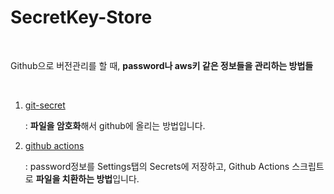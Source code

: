 # SecretKey-Store

<br />

Github으로 버전관리를 할 때, **password나 aws키 같은 정보들을 관리하는 방법들**

<br />

1. <a href="https://github.com/osj3474/SecretKey-Store/blob/main/GIT_SECRET.md" target="_blank">git-secret</a>

   : **파일을 암호화**해서 github에 올리는 방법입니다.

2. <a href="https://github.com/osj3474/SecretKey-Store/blob/main/GITHUB_ACTIONS.md" target="_blank">github actions</a>

   : password정보를 Settings탭의 Secrets에 저장하고, Github Actions 스크립트로 **파일을 치환하는 방법**입니다.








